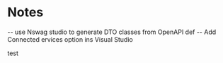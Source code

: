 # Notes

-- use Nswag studio to generate DTO classes from OpenAPI def
-- Add Connected ervices option ins Visual Studio

test
